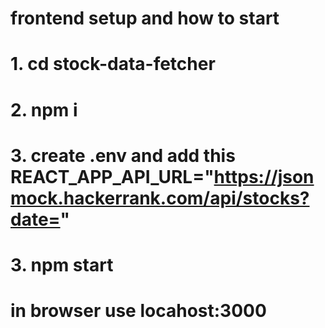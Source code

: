 # frontend setup and how to start

# 1. cd stock-data-fetcher
# 2. npm i
# 3. create .env and add this REACT_APP_API_URL="https://jsonmock.hackerrank.com/api/stocks?date="
# 3. npm start
# in browser use locahost:3000